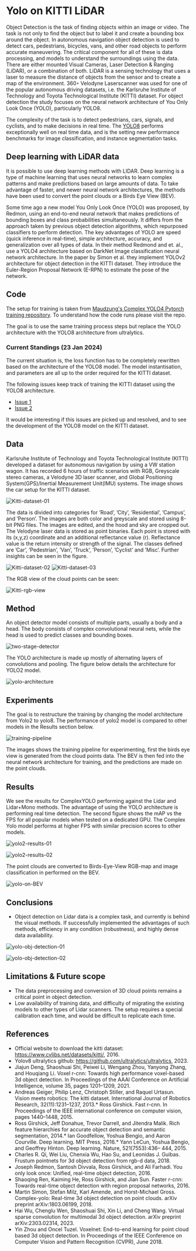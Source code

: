 # Yolo on KITTI LiDAR

Object Detection is the task of finding objects within an image or video. The task is
not only to find the object but to label it and create a bounding box around the object. In
autonomous navigation object detection is used to detect cars, pedestrians, bicycles, vans, and
other road objects to perform accurate maneuvering. The critical component for all of these is
data processing, and models to understand the surroundings using the data. There are either
mounted Visual Cameras, Laser Detection & Ranging (LiDAR), or a combination of both.
LiDAR is a sensing technology that uses a laser to measure the distance of objects from
the sensor and to create a map of the environment. 360◦ Velodyne Laserscanner was used for
one of the popular autonomous driving datasets, i.e. the Karlsruhe Institute of Technology
and Toyota Technological Institute (KITTI) dataset. For object detection the study focuses on
the neural network architecture of You Only Look Once (YOLO), particularly YOLO8.

The complexity of the task is to detect
pedestrians, cars, signals, and cyclists, and to make decisions in real time. The [YOLO8](https://github.com/ultralytics/ultralytics) performs exceptionally well on real time data, and is the setting new performance benchmarks for image classification, and instance segmentation tasks.

## Deep learning with LiDAR data

It is possible to use deep learning methods with LIDAR. Deep learning is a type of machine
learning that uses neural networks to learn complex patterns and make predictions based on
large amounts of data. To take advantage of faster, and newer neural network architectures,
the methods have been used to convert the point clouds or a Birds Eye View (BEV).

Some time ago a new model You Only Look Once (YOLO) was proposed, by Redmon,
using an end-to-end neural network that makes predictions of bounding boxes and class
probabilities simultaneously. It differs from the approach taken by previous object detection
algorithms, which repurposed classifiers to perform detection. The key advantages of YOLO
are speed (quick inference in real-time), simple architecture, accuracy, and generalization over
all types of data. In their method Redmond and et. al., use a YOLO4 architecture based on DarkNet Image classification neural network architecture. In the paper by Simon et al. they implement YOLOv2 architecture for object detection in
the KITTI dataset. They introduce the Euler-Region Proposal Network (E-RPN) to estimate
the pose of the network.

## Code
The setup for training is taken from [Maudzung's Complex YOLO4 Pytorch training repository](https://github.com/maudzung/Complex-YOLOv4-Pytorch). To understand how the code runs please visit the repo.

The goal is to use the same training process steps but replace the YOLO architecture with the YOLO8 architecture from ultralytics.

### Current Standings (23 Jan 2024)
The current situation is, the loss function has to be completely rewritten based on the architecture of the YOLO8 model. The model instantisation, and parameters are all up to the order required for the KITTI dataset.

The following issues keep track of training the KITTI dataset using the YOLO8 architecture.

* [Issue 1](https://github.com/ultralytics/ultralytics/issues/1765)
* [Issue 2](https://github.com/ultralytics/ultralytics/issues/1058)

It would be interesting if this issues are picked up and resolved, and to see the development of the YOLO8 model on the KITTI dataset.


## Data

Karlsruhe Institute of Technology and Toyota Technological Institute (KITTI) developed a
dataset for autonomous navigation by using a VW station wagon. It has recorded 6 hours of
traffic scenarios with RGB, Greyscale stereo cameras, a Velodyne 3D laser scanner, and Global
Positioning System(GPS)/Inertial Measurement Unit(IMU) systems. The image shows the  car setup for the KITTI dataset.

![Kitti-dataset-01](/media/vw-setup-1.png)

The data is divided into categories for ’Road’, ’City’, ’Residential’, ’Campus’, and ’Person’.
The images are both color and greyscale and stored using 8-bit PNG files. The images are
edited, and the hood and sky are cropped out. The Velodyne laser data is stored as point
binaries. Each point is stored with its (x,y,z) coordinate and an additional reflectance value
(r). Reflectance value is the return intensity or strength of the signal. The classes defined are
’Car’, ’Pedestrian’, ’Van’, ’Truck’, ’Person’, ’Cyclist’ and ’Misc’. Further insights can be seen
in the figure.

![Kitti-dataset-02](/media/dataset-obj-class.png)
![Kitti-dataset-03](/media/dataset-obj-per-image.png)

The RGB view of the cloud points can be seen:

![Kitti-rgb-view](/media/rgb-bev-view-kitti-data.png)


## Method

An object detector model consists of multiple parts, usually a body and a head.
The body consists of complex convolutional neural nets, while the head is used to predict
classes and bounding boxes.

![two-stage-detector](/media/two-stage-object-detector.png)

The YOLO architecture is made up mostly of alternating layers of convolutions and pooling. The figure below details the architecture for YOLO2 model.

![yolo-architecture](/media/yolo-architecture.png)

## Experiments

The goal is to restructure the training by changing the model architecture from Yolo2 to yolo8. The performance of yolo2 model is compared to other models in the Results section below.

![training-pipeline](/media/yolo-pipeline.png)

The images shows the training pipeline for experimenting, first the birds eye view is generated from the cloud points data. The BEV is then fed into the neural network architecture for training, and the predictions are made on the point clouds.

## Results

We see the results for ComplexYOLO performing against the Lidar and Lidar+Mono methods. The advantage of using the YOLO architecture is performing  real time detection. The second figure shows the mAP vs the FPS for all popular models when tested on a dedicated GPU. The Complex Yolo model performs at higher FPS with similar precision scores to other models.

![yolo2-results-01](/media/complex-yolo-performance-2.png)



![yolo2-results-02](/media/complex-yolo-performance.png)


The point clouds are converted to Birds-Eye-View RGB-map and image classification in performed on the BEV.

![yolo-on-BEV](/media/complex-yolo.png)

## Conclusions

* Object detection on Lidar data is a complex task, and currently is behind the visual methods. If successfully implemented the advantages of such methods, efficiency in any condition (robustness), and highly dense data availability.

![yolo-obj-detection-01](/media/conclusion-1.png)

![yolo-obj-detection-02](/media/conclusion-2.png)

## Limitations & Future scope

* The data preprocessing and conversion of 3D cloud points remains a critical point in object detection.
* Low availability of training data, and difficulty of migrating the existing models to other types of Lidar scanners. The setup requires a special calibration each time, and would be difficult to replicate each time.









## References

* Official website to download the kitti dataset: https://www.cvlibs.net/datasets/kitti/, 2016.
* Yolov8 ultralytics github: https://github.com/ultralytics/ultralytics, 2023.
* Jiajun Deng, Shaoshuai Shi, Peiwei Li, Wengang Zhou, Yanyong Zhang, and Houqiang Li.
Voxel r-cnn: Towards high performance voxel-based 3d object detection. In Proceedings of
the AAAI Conference on Artificial Intelligence, volume 35, pages 1201–1209, 2021.
* Andreas Geiger, Philip Lenz, Christoph Stiller, and Raquel Urtasun. Vision meets robotics:
The kitti dataset. International Journal of Robotics Research, 32(11):1231–1237, 2013.* Ross Girshick. Fast r-cnn. In Proceedings of the IEEE international conference on computer
vision, pages 1440–1448, 2015.
* Ross Girshick, Jeff Donahue, Trevor Darrell, and Jitendra Malik. Rich feature hierarchies
for accurate object detection and semantic segmentation, 2014.* Ian Goodfellow, Yoshua Bengio, and Aaron Courville. Deep learning. MIT Press, 2016.* Yann LeCun, Yoshua Bengio, and Geoffrey Hinton. Deep learning. Nature, 521(7553):436–
444, 2015.
* Charles R. Qi, Wei Liu, Chenxia Wu, Hao Su, and Leonidas J. Guibas. Frustum pointnets
for 3d object detection from rgb-d data, 2018.
* Joseph Redmon, Santosh Divvala, Ross Girshick, and Ali Farhadi. You only look once:
Unified, real-time object detection, 2016.
* Shaoqing Ren, Kaiming He, Ross Girshick, and Jian Sun. Faster r-cnn: Towards real-time
object detection with region proposal networks, 2016.
* Martin Simon, Stefan Milz, Karl Amende, and Horst-Michael Gross. Complex-yolo:
Real-time 3d object detection on point clouds. arXiv preprint arXiv:1803.06199, 2018.
* Hai Wu, Chenglu Wen, Shaoshuai Shi, Xin Li, and Cheng Wang. Virtual sparse convolution
for multimodal 3d object detection. arXiv preprint arXiv:2303.02314, 2023.
* Yin Zhou and Oncel Tuzel. Voxelnet: End-to-end learning for point cloud based 3d
object detection. In Proceedings of the IEEE Conference on Computer Vision and Pattern
Recognition (CVPR), June 2018.



